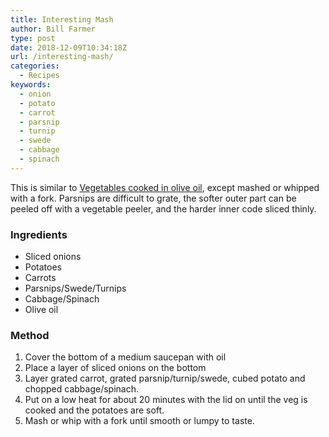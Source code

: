 ```yaml
---
title: Interesting Mash
author: Bill Farmer
type: post
date: 2018-12-09T10:34:18Z
url: /interesting-mash/
categories:
  - Recipes
keywords:
  - onion
  - potato
  - carrot
  - parsnip
  - turnip
  - swede
  - cabbage
  - spinach
---
```


This is similar to [Vegetables cooked in olive oil][1], except mashed
or whipped with a fork. Parsnips are difficult to grate, the softer
outer part can be peeled off with a vegetable peeler, and the harder
inner code sliced thinly.

### Ingredients

  * Sliced onions
  * Potatoes
  * Carrots
  * Parsnips/Swede/Turnips
  * Cabbage/Spinach
  * Olive oil

### Method

  1. Cover the bottom of a medium saucepan with oil
  2. Place a layer of sliced onions on the bottom
  3. Layer grated carrot, grated parsnip/turnip/swede, cubed potato
     and chopped cabbage/spinach.
  4. Put on a low heat for about 20 minutes with the lid on until the
     veg is cooked and the potatoes are soft.
  5. Mash or whip with a fork until smooth or lumpy to taste.
  
 [1]: vegetables-cooked-in-olive-oil

